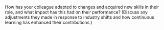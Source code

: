 How has your colleague adapted to changes and acquired new skills in their role, and what impact has this had on their performance? (Discuss any adjustments they made in response to industry shifts and how continuous learning has enhanced their contributions.)